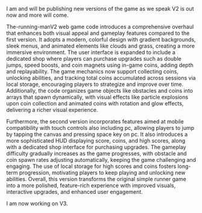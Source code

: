 I am and will be publishing new versions of the game as we speak V2 is out now and more will come.






The-running-manV2 web game code introduces a comprehensive overhaul that enhances both visual appeal and gameplay features compared to the first version. It adopts a modern, colorful design with gradient backgrounds, sleek menus, and animated elements like clouds and grass, creating a more immersive environment. The user interface is expanded to include a dedicated shop where players can purchase upgrades such as double jumps, speed boosts, and coin magnets using in-game coins, adding depth and replayability. The game mechanics now support collecting coins, unlocking abilities, and tracking total coins accumulated across sessions via local storage, encouraging players to strategize and improve over time. Additionally, the code organizes game objects like obstacles and coins into arrays that spawn dynamically, with visual effects like particle explosions upon coin collection and animated coins with rotation and glow effects, delivering a richer visual experience.

Furthermore, the second version incorporates features aimed at mobile compatibility with touch controls also including pc, allowing players to jump by tapping the canvas and pressing space key on pc. It also introduces a more sophisticated HUD displaying score, coins, and high scores, along with a dedicated shop interface for purchasing upgrades. The gameplay difficulty gradually increases as the game progresses, with obstacle and coin spawn rates adjusting automatically, keeping the game challenging and engaging. The use of local storage for high scores and coins fosters long-term progression, motivating players to keep playing and unlocking new abilities. Overall, this version transforms the original simple runner game into a more polished, feature-rich experience with improved visuals, interactive upgrades, and enhanced user engagement.

I am now working on V3.
